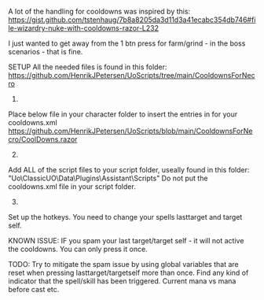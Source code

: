 A lot of the handling for cooldowns was inspired by this:
https://gist.github.com/tstenhaug/7b8a8205da3d11d3a41ecabc354db746#file-wizardry-nuke-with-cooldowns-razor-L232

I just wanted to get away from the 1 btn press for farm/grind - in the boss scenarios - that is fine.

SETUP
All the needed files is found in this folder:
https://github.com/HenrikJPetersen/UoScripts/tree/main/CooldownsForNecro

1.
Place below file in your character folder to insert the entries in for your cooldowns.xml
https://github.com/HenrikJPetersen/UoScripts/blob/main/CooldownsForNecro/CoolDowns.razor

2.
Add ALL of the script files to your script folder, useally found in this folder: 
"Uo\ClassicUO\Data\Plugins\Assistant\Scripts"
Do not put the cooldowns.xml file in your script folder.

3.
Set up the hotkeys.
You need to change your spells lasttarget and target self.


KNOWN ISSUE:
IF you spam your last target/target self - it will not active the cooldowns.
You can only press it once.


TODO:
Try to mitigate the spam issue by using global variables that are reset when pressing lasttarget/targetself more than once.
Find any kind of indicator that the spell/skill has been triggered.
Current mana vs mana before cast etc.






